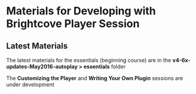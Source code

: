 # Materials for Developing with Brightcove Player Session

## Latest Materials

The latest materials for the essentials (beginning course) are in the **v4-6x-updates-May2016-autoplay  > essentials** folder

The **Customizing the Player** and **Writing Your Own Plugin** sessions are under development
